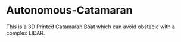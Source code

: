 # Autonomous-Catamaran
This is a 3D Printed Catamaran Boat which can avoid obstacle with a complex LIDAR.
